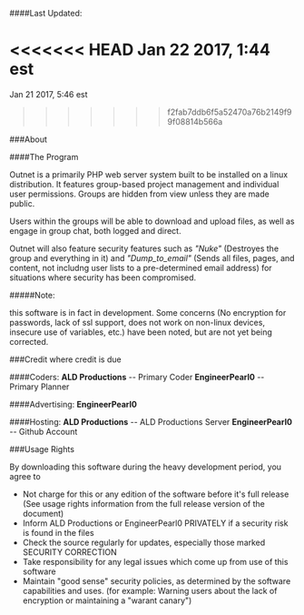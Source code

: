 ####Last Updated:

<<<<<<< HEAD
Jan 22 2017, 1:44 est
=======
Jan 21 2017, 5:46 est
>>>>>>> f2fab7ddb6f5a52470a76b2149f99f08814b566a

###About

####The Program

Outnet is a primarily PHP web server system built to be installed on a linux distribution. It features group-based project management and individual user permissions. Groups are hidden from view unless they are made public.

Users within the groups will be able to download and upload files, as well as engage in group chat, both logged and direct.

Outnet will also feature security features such as _"Nuke"_ (Destroyes the group and everything in it) and _"Dump\_to\_email"_ (Sends all files, pages, and content, not includng user lists to a pre-determined email address) for situations where security has been compromised. 

#####Note:

this software is in fact in development. Some concerns (No encryption for passwords, lack of ssl support, does not work on non-linux devices, insecure use of variables, etc.) have been noted, but are not yet being corrected.

###Credit where credit is due

####Coders:
**ALD Productions** -- Primary Coder
**EngineerPearl0** -- Primary Planner

####Advertising:
**EngineerPearl0**

####Hosting:
**ALD Productions** -- ALD Productions Server
**EngineerPearl0** -- Github Account

###Usage Rights

By downloading this software during the heavy development period, you agree to 

- Not charge for this or any edition of the software before it's full release (See usage rights information from the full release version of the document)
- Inform ALD Productions or EngineerPearl0 PRIVATELY if a security risk is found in the files
- Check the source regularly for updates, especially those marked SECURITY CORRECTION
- Take responsibility for any legal issues which come up from use of this software
- Maintain "good sense" security policies, as determined by the software capabilities and uses. (for example: Warning users about the lack of encryption or maintaining a "warant canary")
